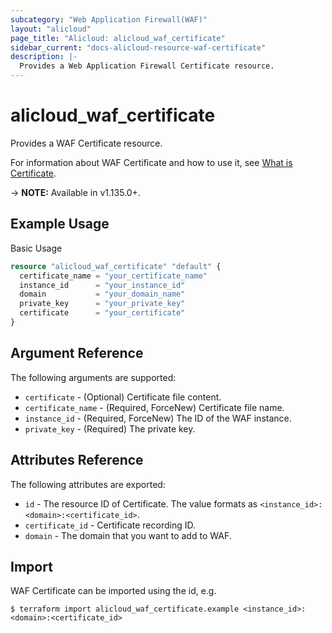 ```yaml
---
subcategory: "Web Application Firewall(WAF)"
layout: "alicloud"
page_title: "Alicloud: alicloud_waf_certificate"
sidebar_current: "docs-alicloud-resource-waf-certificate"
description: |-
  Provides a Web Application Firewall Certificate resource.
---
```


# alicloud\_waf\_certificate

Provides a WAF Certificate resource.

For information about WAF Certificate and how to use it, see [What is Certificate](https://www.alibabacloud.com/help/doc-detail/28517.htm).

-> **NOTE:** Available in v1.135.0+.

## Example Usage

Basic Usage

```terraform
resource "alicloud_waf_certificate" "default" {
  certificate_name = "your_certificate_name"
  instance_id      = "your_instance_id"
  domain           = "your_domain_name"
  private_key      = "your_private_key"
  certificate      = "your_certificate"
}
```

## Argument Reference

The following arguments are supported:

* `certificate` - (Optional) Certificate file content.
* `certificate_name` - (Required, ForceNew) Certificate file name.
* `instance_id` - (Required, ForceNew) The ID of the WAF instance.
* `private_key` - (Required) The private key.

## Attributes Reference

The following attributes are exported:

* `id` - The resource ID of Certificate. The value formats as `<instance_id>:<domain>:<certificate_id>`.
* `certificate_id` - Certificate recording ID.
* `domain` - The domain that you want to add to WAF.

## Import

WAF Certificate can be imported using the id, e.g.

```
$ terraform import alicloud_waf_certificate.example <instance_id>:<domain>:<certificate_id>
```